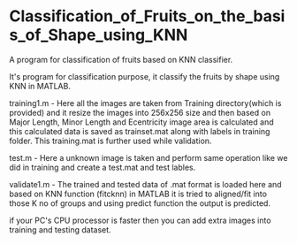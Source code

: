 # Classification_of_Fruits_on_the_basis_of_Shape_using_KNN
A program for classification of fruits based on KNN classifier.

It's program for classification purpose, it classify the fruits by shape using KNN in MATLAB.

training1.m - Here all the images are taken from Training directory(which is provided) and it resize the images into 256x256 size and then based on Major Length, Minor Length and
Ecentricity image area is calculated and this calculated data is saved as trainset.mat along with labels in training folder. This training.mat is further used while validation.

test.m - Here a unknown image is taken and perform same operation like we did in training and create a test.mat and test lables.

validate1.m - The trained and tested data of .mat format is loaded here and based on KNN function (fitcknn) in MATLAB it is tried to aligned/fit into those K no of groups and 
using predict function the output is predicted.

if your PC's CPU processor is faster then you can add extra images into training and testing dataset.
